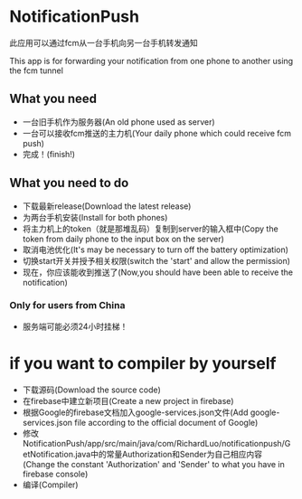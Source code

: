 # NotificationPush
此应用可以通过fcm从一台手机向另一台手机转发通知

This app is for forwarding your notification from one phone to another using the fcm tunnel

## What you need
* 一台旧手机作为服务器(An old phone used as server)
* 一台可以接收fcm推送的主力机(Your daily phone which could receive fcm push)
* 完成！(finish!)

## What you need to do
* 下载最新release(Download the latest release)
* 为两台手机安装(Install for both phones)
* 将主力机上的token（就是那堆乱码）复制到server的输入框中(Copy the token from daily phone to the input box on the server)
* 取消电池优化(It's may be necessary to turn off the battery optimization)
* 切换start开关并授予相关权限(switch the 'start' and allow the permission)
* 现在，你应该能收到推送了(Now,you should have been able to receive the notification)

### Only for users from China
* 服务端可能必须24小时挂梯！

# if you want to compiler by yourself
* 下载源码(Download the source code)
* 在firebase中建立新项目(Create a new project in firebase)
* 根据Google的firebase文档加入google-services.json文件(Add google-services.json file according to the official document of Google)
* 修改NotificationPush/app/src/main/java/com/RichardLuo/notificationpush/GetNotification.java中的常量Authorization和Sender为自己相应内容
(Change the constant 'Authorization' and 'Sender' to what you have in firebase console)
* 编译(Compiler)
